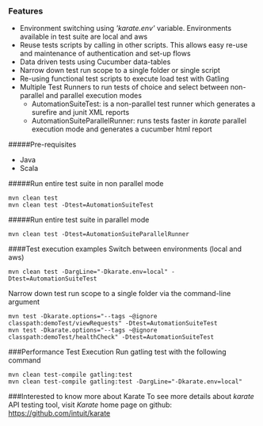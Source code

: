 ### Features
- Environment switching using *'karate.env'* variable. Environments available in test suite are local and aws
- Reuse tests scripts by calling in other scripts. This allows easy re-use and maintenance of authentication and set-up flows
- Data driven tests using Cucumber data-tables
- Narrow down test run scope to a single folder or single script
- Re-using functional test scripts to execute load test with Gatling
- Multiple Test Runners to run tests of choice and select between non-parallel and parallel execution modes
    - AutomationSuiteTest: is a non-parallel test runner which generates a surefire and junit XML reports
    - AutomationSuiteParallelRunner: runs tests faster in *karate* parallel execution mode and generates a cucumber html report


#####Pre-requisites
- Java
- Scala

#####Run entire test suite in non parallel mode
````
mvn clean test
mvn clean test -Dtest=AutomationSuiteTest
````

#####Run entire test suite in parallel mode
````
mvn clean test -Dtest=AutomationSuiteParallelRunner
````

####Test execution examples
Switch between environments (local and aws)
````
mvn clean test -DargLine="-Dkarate.env=local" -Dtest=AutomationSuiteTest
````

Narrow down test run scope to a single folder via the command-line argument
````
mvn test -Dkarate.options="--tags ~@ignore classpath:demoTest/viewRequests" -Dtest=AutomationSuiteTest
mvn test -Dkarate.options="--tags ~@ignore classpath:demoTest/healthCheck" -Dtest=AutomationSuiteTest
````

###Performance Test Execution
Run gatling test with the following command
````
mvn clean test-compile gatling:test
mvn clean test-compile gatling:test -DargLine="-Dkarate.env=local"
````

###Interested to know more about Karate
To see more details about *karate* API testing tool, visit *Karate* home page on github: https://github.com/intuit/karate
